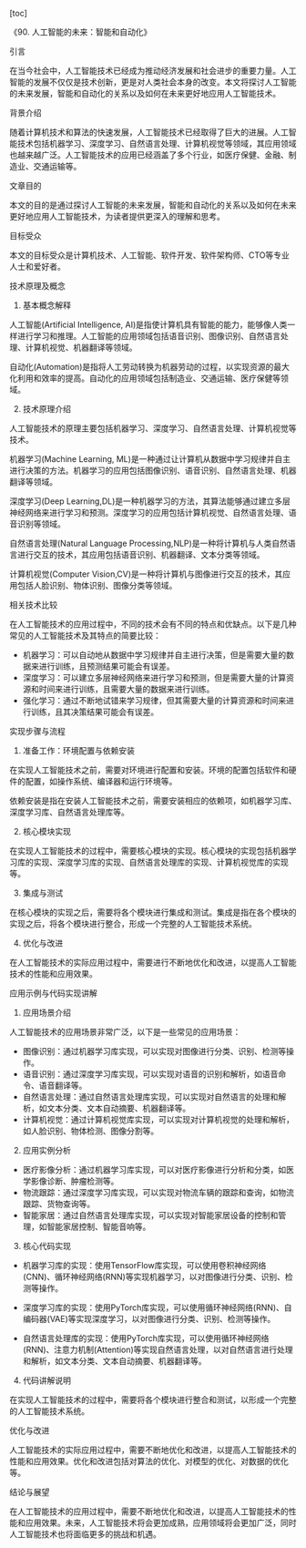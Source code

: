 
[toc]                    
                
                
《90. 人工智能的未来：智能和自动化》

引言

在当今社会中，人工智能技术已经成为推动经济发展和社会进步的重要力量。人工智能的发展不仅仅是技术创新，更是对人类社会本身的改变。本文将探讨人工智能的未来发展，智能和自动化的关系以及如何在未来更好地应用人工智能技术。

背景介绍

随着计算机技术和算法的快速发展，人工智能技术已经取得了巨大的进展。人工智能技术包括机器学习、深度学习、自然语言处理、计算机视觉等领域，其应用领域也越来越广泛。人工智能技术的应用已经涵盖了多个行业，如医疗保健、金融、制造业、交通运输等。

文章目的

本文的目的是通过探讨人工智能的未来发展，智能和自动化的关系以及如何在未来更好地应用人工智能技术，为读者提供更深入的理解和思考。

目标受众

本文的目标受众是计算机技术、人工智能、软件开发、软件架构师、CTO等专业人士和爱好者。

技术原理及概念

1. 基本概念解释

人工智能(Artificial Intelligence, AI)是指使计算机具有智能的能力，能够像人类一样进行学习和推理。人工智能的应用领域包括语音识别、图像识别、自然语言处理、计算机视觉、机器翻译等领域。

自动化(Automation)是指将人工劳动转换为机器劳动的过程，以实现资源的最大化利用和效率的提高。自动化的应用领域包括制造业、交通运输、医疗保健等领域。

2. 技术原理介绍

人工智能技术的原理主要包括机器学习、深度学习、自然语言处理、计算机视觉等技术。

机器学习(Machine Learning, ML)是一种通过让计算机从数据中学习规律并自主进行决策的方法。机器学习的应用包括图像识别、语音识别、自然语言处理、机器翻译等领域。

深度学习(Deep Learning,DL)是一种机器学习的方法，其算法能够通过建立多层神经网络来进行学习和预测。深度学习的应用包括计算机视觉、自然语言处理、语音识别等领域。

自然语言处理(Natural Language Processing,NLP)是一种将计算机与人类自然语言进行交互的技术，其应用包括语音识别、机器翻译、文本分类等领域。

计算机视觉(Computer Vision,CV)是一种将计算机与图像进行交互的技术，其应用包括人脸识别、物体识别、图像分类等领域。

相关技术比较

在人工智能技术的应用过程中，不同的技术会有不同的特点和优缺点。以下是几种常见的人工智能技术及其特点的简要比较：

- 机器学习：可以自动地从数据中学习规律并自主进行决策，但是需要大量的数据来进行训练，且预测结果可能会有误差。
- 深度学习：可以建立多层神经网络来进行学习和预测，但是需要大量的计算资源和时间来进行训练，且需要大量的数据来进行训练。
- 强化学习：通过不断地试错来学习规律，但其需要大量的计算资源和时间来进行训练，且其决策结果可能会有误差。

实现步骤与流程

1. 准备工作：环境配置与依赖安装

在实现人工智能技术之前，需要对环境进行配置和安装。环境的配置包括软件和硬件的配置，如操作系统、编译器和运行环境等。

依赖安装是指在安装人工智能技术之前，需要安装相应的依赖项，如机器学习库、深度学习库、自然语言处理库等。

2. 核心模块实现

在实现人工智能技术的过程中，需要核心模块的实现。核心模块的实现包括机器学习库的实现、深度学习库的实现、自然语言处理库的实现、计算机视觉库的实现等。

3. 集成与测试

在核心模块的实现之后，需要将各个模块进行集成和测试。集成是指在各个模块的实现之后，将各个模块进行整合，形成一个完整的人工智能技术系统。

4. 优化与改进

在人工智能技术的实际应用过程中，需要进行不断地优化和改进，以提高人工智能技术的性能和应用效果。

应用示例与代码实现讲解

1. 应用场景介绍

人工智能技术的应用场景非常广泛，以下是一些常见的应用场景：

- 图像识别：通过机器学习库实现，可以实现对图像进行分类、识别、检测等操作。
- 语音识别：通过深度学习库实现，可以实现对语音的识别和解析，如语音命令、语音翻译等。
- 自然语言处理：通过自然语言处理库实现，可以实现对自然语言的处理和解析，如文本分类、文本自动摘要、机器翻译等。
- 计算机视觉：通过计算机视觉库实现，可以实现对计算机视觉的处理和解析，如人脸识别、物体检测、图像分割等。

2. 应用实例分析

- 医疗影像分析：通过机器学习库实现，可以对医疗影像进行分析和分类，如医学影像诊断、肿瘤检测等。
- 物流跟踪：通过深度学习库实现，可以实现对物流车辆的跟踪和查询，如物流跟踪、货物查询等。
- 智能家居：通过自然语言处理库实现，可以实现对智能家居设备的控制和管理，如智能家居控制、智能音响等。

3. 核心代码实现

- 机器学习库的实现：使用TensorFlow库实现，可以使用卷积神经网络(CNN)、循环神经网络(RNN)等实现机器学习，以对图像进行分类、识别、检测等操作。

- 深度学习库的实现：使用PyTorch库实现，可以使用循环神经网络(RNN)、自编码器(VAE)等实现深度学习，以对图像进行分类、识别、检测等操作。

- 自然语言处理库的实现：使用PyTorch库实现，可以使用循环神经网络(RNN)、注意力机制(Attention)等实现自然语言处理，以对自然语言进行处理和解析，如文本分类、文本自动摘要、机器翻译等。

4. 代码讲解说明

在实现人工智能技术的过程中，需要将各个模块进行整合和测试，以形成一个完整的人工智能技术系统。

优化与改进

人工智能技术的实际应用过程中，需要不断地优化和改进，以提高人工智能技术的性能和应用效果。优化和改进包括对算法的优化、对模型的优化、对数据的优化等。

结论与展望

在人工智能技术的应用过程中，需要不断地优化和改进，以提高人工智能技术的性能和应用效果。未来，人工智能技术将会更加成熟，应用领域将会更加广泛，同时人工智能技术也将面临更多的挑战和机遇。

